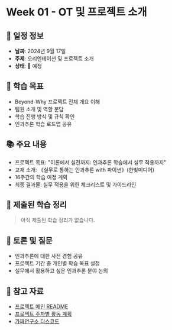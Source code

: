 # Week 01 - OT 및 프로젝트 소개

## 📅 일정 정보
- **날짜**: 2024년 9월 17일
- **주제**: 오리엔테이션 및 프로젝트 소개
- **상태**: 📅 예정

## 🎯 학습 목표
- Beyond-Why 프로젝트 전체 개요 이해
- 팀원 소개 및 역할 분담
- 학습 진행 방식 및 규칙 확인
- 인과추론 학습 로드맵 공유

## 📚 주요 내용
- 프로젝트 목표: "이론에서 실전까지: 인과추론 학습에서 실무 적용까지"
- 교재 소개: 《실무로 통하는 인과추론 with 파이썬》(한빛미디어)
- 16주간의 학습 여정 계획
- 최종 결과물: 실무 적용을 위한 체크리스트 및 가이드라인

## 📝 제출된 학습 정리
> 아직 제출된 학습 정리가 없습니다.

<!-- 학습 정리 파일이 업로드되면 아래 형식으로 링크 추가
- [김동섭_week01.md](./김동섭_week01.md)
-->

## 💬 토론 및 질문
- 인과추론에 대한 사전 경험 공유
- 프로젝트 기간 중 개인별 학습 목표 설정
- 실무에서 활용하고 싶은 인과추론 분야 논의

## 🔗 참고 자료
- [프로젝트 메인 README](../../README.md)
- [프로젝트 주차별 활동 계획](https://www.notion.so/chanrankim/Beyond-Why-255963ffa3ee80768c8ed406039125bd)
- [가짜연구소 디스코드](https://discord.gg/EPurkHVtp2)